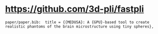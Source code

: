 # https://github.com/3d-pli/fastpli

```console
paper/paper.bib:  title = {{MEDUSA}: A {GPU}-based tool to create realistic phantoms of the brain microstructure using tiny spheres},

```
